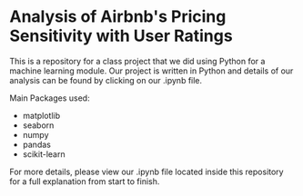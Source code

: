 # Analysis of Airbnb's Pricing Sensitivity with User Ratings
This is a repository for a class project that we did using Python for a machine learning module.
Our project is written in Python and details of our analysis can be found by clicking on our .ipynb file.

Main Packages used:
- matplotlib
- seaborn
- numpy
- pandas
- scikit-learn

For more details, please view our .ipynb file located inside this repository for a full explanation from start to finish.
